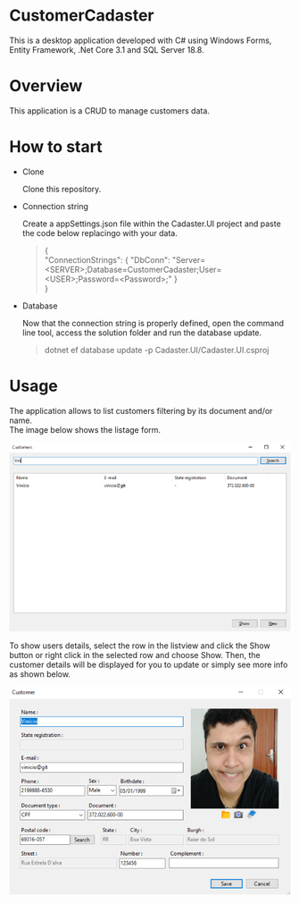 # CustomerCadaster

This is a desktop application developed with C# using Windows Forms, Entity Framework, .Net Core 3.1 and SQL Server 18.8.

# Overview

This application is a CRUD to manage customers data.

# How to start

* Clone

    Clone this repository.

* Connection string

    Create a appSettings.json file within the Cadaster.UI project and paste the code below replacingo with your data.    
   
   > {        
   > 	 "ConnectionStrings": { "DbConn": "Server=\<SERVER\>;Database=CustomerCadaster;User=\<USER\>;Password=\<Password\>;" }    
   > }    
	    
* Database
    
    Now that the connection string is properly defined, open the command line tool, access the solution folder and run the database update.
    
    > dotnet ef database update -p Cadaster.UI/Cadaster.UI.csproj    
    
# Usage

The application allows to list customers filtering by its document and/or name.    
The image below shows the listage form.    

![List](./List.PNG)    

To show users details, select the row in the listview and click the Show button or right click in the selected row and choose Show. Then, the customer details will be displayed for you to update or simply see more info as shown below.    

![Details](./Detail.PNG)    
